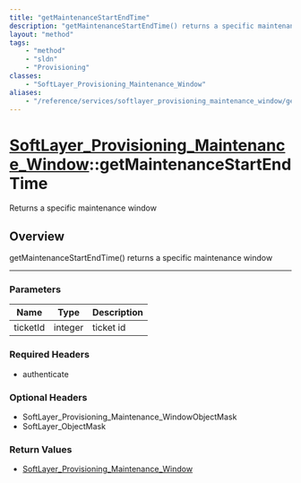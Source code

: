 ```yaml
---
title: "getMaintenanceStartEndTime"
description: "getMaintenanceStartEndTime() returns a specific maintenance window"
layout: "method"
tags:
    - "method"
    - "sldn"
    - "Provisioning"
classes:
    - "SoftLayer_Provisioning_Maintenance_Window"
aliases:
    - "/reference/services/softlayer_provisioning_maintenance_window/getMaintenanceStartEndTime"
---
```

# [SoftLayer_Provisioning_Maintenance_Window](/reference/services/SoftLayer_Provisioning_Maintenance_Window)::getMaintenanceStartEndTime

Returns a specific maintenance window


## Overview 
getMaintenanceStartEndTime() returns a specific maintenance window 

-----

### Parameters 
|Name | Type | Description |
| --- | --- | --- |
|ticketId| integer| ticket id|


### Required Headers
* authenticate


### Optional Headers
* SoftLayer_Provisioning_Maintenance_WindowObjectMask
* SoftLayer_ObjectMask

### Return Values
* <a href='/reference/datatypes/SoftLayer_Provisioning_Maintenance_Window'>SoftLayer_Provisioning_Maintenance_Window </a>




